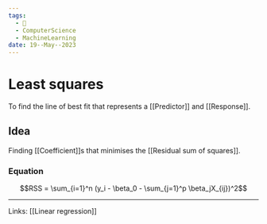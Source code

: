 ```yaml
---
tags:
  - 🌱
  - ComputerScience
  - MachineLearning
date: 19--May--2023
---
```


# Least squares

To find the line of best fit that represents a [[Predictor]] and [[Response]].
## Idea
Finding [[Coefficient]]s that minimises the [[Residual sum of squares]].
### Equation
$$RSS = \sum_{i=1}^n (y_i - \beta_0 - \sum_{j=1}^p \beta_jX_{ij})^2$$

---
Links: [[Linear regression]]